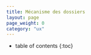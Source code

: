 ```yaml
---
title: Mécanisme des dossiers
layout: page
page_weight: 0
category: "ux"
---
```

* table of contents
{:toc}
